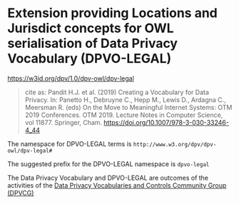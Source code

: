 # Extension providing Locations and Jurisdict concepts for OWL serialisation of Data Privacy Vocabulary (DPVO-LEGAL)

<https://w3id.org/dpv/1.0/dpv-owl/dpv-legal>

>  cite as: Pandit H.J. et al. (2019) Creating a Vocabulary for Data Privacy. In:  Panetto H., Debruyne C., Hepp M., Lewis D., Ardagna C., Meersman R.  (eds) On the Move to Meaningful Internet Systems: OTM 2019 Conferences.  OTM 2019. Lecture Notes in Computer Science, vol 11877. Springer, Cham.  <https://doi.org/10.1007/978-3-030-33246-4_44>

The namespace for DPVO-LEGAL terms is `http://www.w3.org/dpv/dpv-owl/dpv-legal#`

The suggested prefix for the DPVO-LEGAL namespace is `dpvo-legal`

The Data Privacy Vocabulary and DPVO-LEGAL are outcomes of the activities of the [Data Privacy Vocabularies and Controls Community Group (DPVCG)](https://www.w3.org/community/dpvcg/) 

